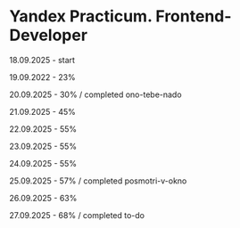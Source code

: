 # Yandex Practicum. Frontend-Developer

18.09.2025 - start 

19.09.2022 - 23% 

20.09.2025 - 30% / completed ono-tebe-nado

21.09.2025 - 45%

22.09.2025 - 55%

23.09.2025 - 55%

24.09.2025 - 55%

25.09.2025 - 57% / completed posmotri-v-okno

26.09.2025 - 63%

27.09.2025 - 68% / completed to-do










